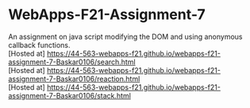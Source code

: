 # WebApps-F21-Assignment-7
An assignment on java script modifying the DOM and using anonymous callback functions.
<br>
[Hosted at] https://44-563-webapps-f21.github.io/webapps-f21-assignment-7-Baskar0106/search.html
<br>
[Hosted at] https://44-563-webapps-f21.github.io/webapps-f21-assignment-7-Baskar0106/reaction.html
<br>
[Hosted at] https://44-563-webapps-f21.github.io/webapps-f21-assignment-7-Baskar0106/stack.html
<br>